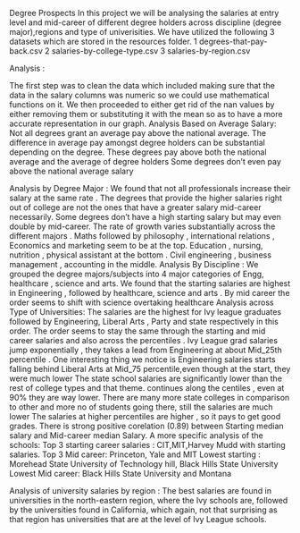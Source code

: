 Degree Prospects 
In this project we will be analysing the salaries at entry level and mid-career of different degree holders across discipline (degree major),regions and type of univerisities.
We have utilized the following 3 datasets which are stored in the resources folder.
1 degrees-that-pay-back.csv
2 salaries-by-college-type.csv
3 salaries-by-region.csv

Analysis  :

The first step was to clean the data which included making sure that the data in the salary columns was numeric so we could use mathematical functions on it. We then proceeded to either get rid of the nan values by either removing them or  substituting it with the mean so as to have a more accurate representation in our graph.
Analysis Based on Average Salary:
Not all degrees grant an average pay above the national average.
The difference in average pay amongst degree holders can be substantial depending on the degree.
These degrees pay above both the national average and the average of degree holders
Some degrees don’t even pay above the national average salary



Analysis by Degree Major :
We found that not all professionals increase their salary at the same rate . 
The degrees that provide the higher salaries right out of college are not the ones that have a greater salary mid-career necessarily.
Some degrees don’t have a high starting salary but may even double by mid-career.
The rate of growth varies substantially across the different majors . Maths followed by philosophy , international relations , Economics and marketing seem to be at the top. Education , nursing, nutrition , physical assistant at the bottom . Civil engineering , business management , accounting  in the middle.
Analysis By Discipline :
We grouped the degree majors/subjects into 4 major categories of Engg, healthcare , science and arts. We found  that the  starting salaries are highest in Engineering , followed by healthcare, science and arts . By mid career the order seems to shift with science overtaking healthcare
Analysis across Type of Universities:
The salaries are the highest for Ivy league graduates followed by  Engineering, Liberal Arts , Party and state respectively in this order. The order seems to stay the same through the starting and mid career salaries and also across the percentiles . 
Ivy League grad salaries jump exponentially , they takes a lead from Engineering at about Mid_25th percentile . One interesting thing we notice is Engineering salaries starts falling behind Liberal Arts at Mid_75 percentile,even though at the start, they were much lower
The state school salaries are significantly lower than the rest of college types  and that theme. continues along the centiles , even at 90% they are way lower. There are many more state colleges in comparison to other and more no of students going there, still the salaries are much lower
The salaries at higher percentiles are higher , so it pays to get good grades. There is strong positive corelation (0.89) between Starting median salary and Mid-career median Salary.
A more specific analysis of the schools:
Top 3 starting career salaries  : CIT,MIT,Harvey Mudd with starting salaries.
Top 3 Mid career: Princeton, Yale and MIT
Lowest starting  : Morehead State University of Technology hill, Black Hills State University
Lowest Mid career: Black Hills State University and Montana 

Analysis of university salaries by region :
The best salaries are found in universities in the north-eastern region,
where the Ivy schools are, followed by the universities found in California, 
which again, not that surprising as that region has universities that are at 
the level of Ivy League schools. 

